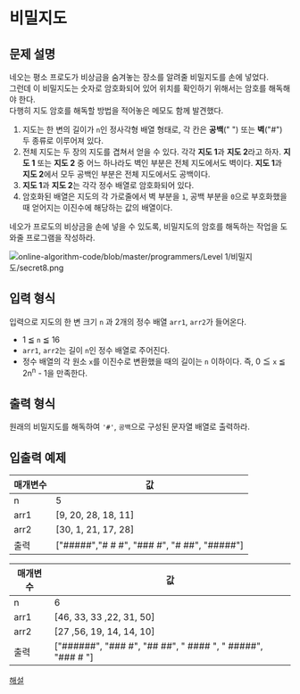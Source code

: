 # 비밀지도


## 문제 설명
네오는 평소 프로도가 비상금을 숨겨놓는 장소를 알려줄 비밀지도를 손에 넣었다.  
그런데 이 비밀지도는 숫자로 암호화되어 있어 위치를 확인하기 위해서는 암호를 해독해야 한다.  
다행히 지도 암호를 해독할 방법을 적어놓은 메모도 함께 발견했다.  

1. 지도는 한 변의 길이가 `n`인 정사각형 배열 형태로, 각 칸은 **공백**(" ") 또는 **벽**("#") 두 종류로 이루어져 있다.  
2. 전체 지도는 두 장의 지도를 겹쳐서 얻을 수 있다. 각각 **지도 1**과 **지도 2**라고 하자. **지도 1** 또는 **지도 2** 중 어느 하나라도 벽인 부분은 전체 지도에서도 벽이다. **지도 1**과 **지도 2**에서 모두 공백인 부분은 전체 지도에서도 공백이다. 
3. **지도 1**과 **지도 2**는 각각 정수 배열로 암호화되어 있다.  
4. 암호화된 배열은 지도의 각 가로줄에서 벽 부분을 `1`, 공백 부분을 `0`으로 부호화했을 때 얻어지는 이진수에 해당하는 값의 배열이다.

네오가 프로도의 비상금을 손에 넣을 수 있도록, 비밀지도의 암호를 해독하는 작업을 도와줄 프로그램을 작성하라.

![online-algorithm-code/blob/master/programmers/Level 1/비밀지도/secret8.png](https://github.com/iris4865/online-algorithm-code/blob/master/programmers/Level%201/%EB%B9%84%EB%B0%80%EC%A7%80%EB%8F%84/secret8.png?raw=true)

## 입력 형식
입력으로 지도의 한 변 크기 `n` 과 2개의 정수 배열 `arr1`, `arr2`가 들어온다.

- 1 ≦ `n` ≦ 16
- `arr1`, `arr2`는 길이 `n`인 정수 배열로 주어진다.
- 정수 배열의 각 원소 `x`를 이진수로 변환했을 때의 길이는 `n` 이하이다. 즉, 0 ≦ `x` ≦ 2n<sup>n</sup> - 1을 만족한다.

## 출력 형식
원래의 비밀지도를 해독하여 `'#'`, `공백`으로 구성된 문자열 배열로 출력하라.

## 입출력 예제
매개변수 | 값
--- | ---
n | 5
arr1 | [9, 20, 28, 18, 11]
arr2 | [30, 1, 21, 17, 28]
출력 | ["#####","# # #", "### #", "# ##", "#####"]

매개변수 | 값
--- | ---
n | 6
arr1 | [46, 33, 33 ,22, 31, 50]
arr2 | [27 ,56, 19, 14, 14, 10]
출력 | ["######", "### #", "## ##", " #### ", " #####", "### # "]

[해설](http://tech.kakao.com/2017/09/27/kakao-blind-recruitment-round-1/)
